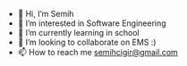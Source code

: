 - 👋 Hi, I’m Semih
- 👀 I’m interested in Software Engineering
- 🌱 I’m currently learning in school 
- 💞️ I’m looking to collaborate on EMS :)
- 📫 How to reach me semihcigir@gmail.com

<!---
Semih341/Semih341 is a ✨ special ✨ repository because its `README.md` (this file) appears on your GitHub profile.
You can click the Preview link to take a look at your changes.
--->
